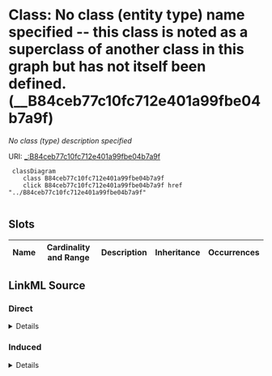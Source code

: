 

# Class: No class (entity type) name specified -- this class is noted as a superclass of another class in this graph but has not itself been defined. (__B84ceb77c10fc712e401a99fbe04b7a9f)


_No class (type) description specified_







URI: [_:B84ceb77c10fc712e401a99fbe04b7a9f](_:B84ceb77c10fc712e401a99fbe04b7a9f)






```mermaid
 classDiagram
    class B84ceb77c10fc712e401a99fbe04b7a9f
    click B84ceb77c10fc712e401a99fbe04b7a9f href "../B84ceb77c10fc712e401a99fbe04b7a9f"
      
```




<!-- no inheritance hierarchy -->


## Slots

| Name | Cardinality and Range | Description | Inheritance | Occurrences |
| ---  | --- | --- | --- | --- |














## LinkML Source

<!-- TODO: investigate https://stackoverflow.com/questions/37606292/how-to-create-tabbed-code-blocks-in-mkdocs-or-sphinx -->

### Direct

<details>

```yaml
name: __B84ceb77c10fc712e401a99fbe04b7a9f
conforms_to: No schema conformance document specified
description: No class (type) description specified
title: No class (entity type) name specified -- this class is noted as a superclass
  of another class in this graph but has not itself been defined.
from_schema: sawgraph-kg
rank: 1000
class_uri: _:B84ceb77c10fc712e401a99fbe04b7a9f

```
</details>

### Induced

<details>

```yaml
name: __B84ceb77c10fc712e401a99fbe04b7a9f
conforms_to: No schema conformance document specified
description: No class (type) description specified
title: No class (entity type) name specified -- this class is noted as a superclass
  of another class in this graph but has not itself been defined.
from_schema: sawgraph-kg
rank: 1000
class_uri: _:B84ceb77c10fc712e401a99fbe04b7a9f

```
</details>